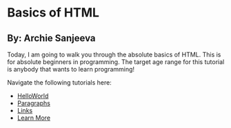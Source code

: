 # Basics of HTML
## By: Archie Sanjeeva

Today, I am going to walk you through the absolute basics of HTML. This is for absolute beginners in programming. The target age range for this tutorial is anybody that wants to learn programming!

Navigate the following tutorials here:

* [HelloWorld](./HelloWorld.md)
* [Paragraphs](./Paragraphs.md)
* [Links](./Links.md)
* [Learn More](./LearnMore.md)
